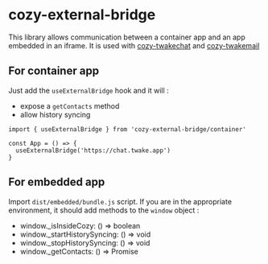 # cozy-external-bridge

This library allows communication between a container app and an app embedded in an iframe. It is used with [cozy-twakechat](https://github.com/cozy/cozy-twakechat/) and [cozy-twakemail](https://github.com/cozy/cozy-twakemail/)

## For container app

Just add the `useExternalBridge` hook and it will :

- expose a `getContacts` method
- allow history syncing

```
import { useExternalBridge } from 'cozy-external-bridge/container'

const App = () => {
  useExternalBridge('https://chat.twake.app')
}
```

## For embedded app

Import `dist/embedded/bundle.js` script. If you are in the appropriate environment, it should add methods to the `window` object :

- window.\_isInsideCozy: () => boolean
- window.\_startHistorySyncing: () => void
- window.\_stopHistorySyncing: () => void
- window.\_getContacts: () => Promise<IoCozyContact>

